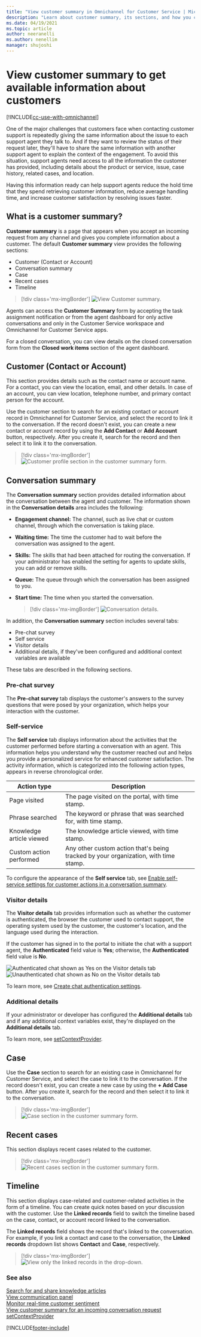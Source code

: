 ```yaml
---
title: "View customer summary in Omnichannel for Customer Service | MicrosoftDocs"
description: "Learn about customer summary, its sections, and how you can view customer information in Omnichannel for Customer Service."
ms.date: 04/19/2021
ms.topic: article
author: neeranelli
ms.author: nenellim
manager: shujoshi
---
```


# View customer summary to get available information about customers

[!INCLUDE[cc-use-with-omnichannel](../includes/cc-use-with-omnichannel.md)]

One of the major challenges that customers face when contacting customer support is repeatedly giving the same information about the issue to each support agent they talk to. And if they want to review the status of their request later, they'll have to share the same information with another support agent to explain the context of the engagement. To avoid this situation, support agents need access to all the information the customer has provided, including details about the product or service, issue, case history, related cases, and location.

Having this information ready can help support agents reduce the hold time that they spend retrieving customer information, reduce average handling time, and increase customer satisfaction by resolving issues faster.

## What is a customer summary?

**Customer summary** is a page that appears when you accept an incoming request from any channel and gives you complete information about a customer. The default **Customer summary** view provides the following sections:

- Customer (Contact or Account)
- Conversation summary
- Case
- Recent cases
- Timeline

> [!div class='mx-imgBorder']
> ![View Customer summary.](media/customer-summary.png "View the Customer summary page")

Agents can access the **Customer Summary** form by accepting the task assignment notification or from the agent dashboard for only active conversations and only in the Customer Service workspace and Omnichannel for Customer Service apps.

For a closed conversation, you can view details on the closed conversation form from the **Closed work items** section of the agent dashboard.

## Customer (Contact or Account)

This section provides details such as the contact name or account name. For a contact, you can view the location, email, and other details. In case of an account, you can view location, telephone number, and primary contact person for the account.

Use the customer section to search for an existing contact or account record in Omnichannel for Customer Service, and select the record to link it to the conversation. If the record doesn't exist, you can create a new contact or account record by using the **Add Contact** or **Add Account** button, respectively. After you create it, search for the record and then select it to link it to the conversation.

> [!div class='mx-imgBorder']
> ![Customer profile section in the customer summary form.](media/customer-summary-customer-form.PNG "Customer profile section of the Customer summary page")

## Conversation summary

The **Conversation summary** section provides detailed information about the conversation between the agent and customer. The information shown in the **Conversation details** area includes the following:

- **Engagement channel:** The channel, such as live chat or custom channel, through which the conversation is taking place.
- **Waiting time:** The time the customer had to wait before the conversation was assigned to the agent.
- **Skills:** The skills that had been attached for routing the conversation. If your administrator has enabled the setting for agents to update skills, you can add or remove skills.
- **Queue:** The queue through which the conversation has been assigned to you.
- **Start time:** The time when you started the conversation.

  > [!div class='mx-imgBorder']
  > ![Conversation details.](media/conversation-details.png "Conversation-details")
 
In addition, the **Conversation summary** section includes several tabs:

- Pre-chat survey
- Self service
- Visitor details
- Additional details, if they've been configured and additional context variables are available

These tabs are described in the following sections.

### Pre-chat survey

The **Pre-chat survey** tab displays the customer's answers to the survey questions that were posed by your organization, which helps your interaction with the customer.

### Self-service

The **Self service** tab displays information about the activities that the customer performed before starting a conversation with an agent. This information helps you understand why the customer reached out and helps you provide a personalized service for enhanced customer satisfaction. The activity information, which is categorized into the following action types, appears in reverse chronological order.

| Action type | Description |
|-------------|-----------------------------------|
| Page visited | The page visited on the portal, with time stamp.|
| Phrase searched | The keyword or phrase that was searched for, with time stamp. |
| Knowledge article viewed | The knowledge article viewed, with time stamp. |
| Custom action performed | Any other custom action that's being tracked by your organization, with time stamp. |

To configure the appearance of the **Self service** tab, see [Enable self-service settings for customer actions in a conversation summary](enable-self-service-settings.md).

### Visitor details

The **Visitor details** tab provides information such as whether the customer is authenticated, the browser the customer used to contact support, the operating system used by the customer, the customer's location, and the language used during the interaction.

If the customer has signed in to the portal to initiate the chat with a support agent, the **Authenticated** field value is **Yes**; otherwise, the **Authenticated** field value is **No**.

![Authenticated chat shown as Yes on the Visitor details tab](media/conversation-summary-authenticated-chat.PNG "Authenticated chat shown as Yes on the Visitor details tab") ![Unauthenticated chat shown as No on the Visitor details tab](media/conversation-summary-unauthenticated-chat.PNG "Unauthenticated chat shown as No on the Visitor details tab")

To learn more, see [Create chat authentication settings](create-chat-auth-settings.md).

### Additional details

If your administrator or developer has configured the **Additional details** tab and if any additional context variables exist, they're displayed on the **Additional details** tab.

To learn more, see [setContextProvider](developer/reference/methods/setContextProvider.md).

## Case

Use the **Case** section to search for an existing case in Omnichannel for Customer Service, and select the case to link it to the conversation. If the record doesn't exist, you can create a new case by using the **+ Add Case** button. After you create it, search for the record and then select it to link it to the conversation.

> [!div class='mx-imgBorder']
> ![Case section in the customer summary form.](media/customer-summary-issue-snapshot.PNG "Case section on the Customer summary page")

## Recent cases

This section displays recent cases related to the customer.

> [!div class='mx-imgBorder']
> ![Recent cases section in the customer summary form.](media/customer-summary-recent-cases.png "Recent cases section on the Customer summary page")

## Timeline

This section displays case-related and customer-related activities in the form of a timeline. You can create quick notes based on your discussion with the customer. Use the **Linked records** field to switch the timeline based on the case, contact, or account record linked to the conversation.

The **Linked records** field shows the record that's linked to the conversation. For example, if you link a contact and case to the conversation, the **Linked records** dropdown list shows **Contact** and **Case**, respectively.

> [!div class='mx-imgBorder']
> ![View only the linked records in the drop-down.](media/customer-summary-linked-records.PNG "View only the linked records in the drop-down list")

### See also

[Search for and share knowledge articles](oc-search-knowledge-articles.md)  
[View communication panel](oc-conversation-control.md)  
[Monitor real-time customer sentiment](oc-monitor-real-time-customer-sentiment-sessions.md)  
[View customer summary for an incoming conversation request](oc-view-customer-summary-incoming-conversation-request.md)  
[setContextProvider](developer/reference/methods/setContextProvider.md)  

[!INCLUDE[footer-include](../includes/footer-banner.md)]
